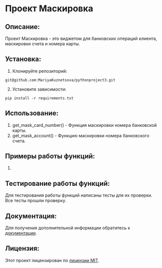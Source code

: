 # Проект Маскировка

## Описание:

Проект Маскировка - это виджетом для банковских операций клиента, маскировки счета и номера карты.

## Установка:

1. Клонируйте репозиторий:
```
git@github.com:MariyaKuznetsova/pythonproject3.git
```
2. Установите зависимости:
```
pip install -r requirements.txt
```
## Использование:

1. get_mask_card_number() - Функция маскировки номера банковской карты.
2. get_mask_account() - Функцию маскировки номера банковского счета.

## Примеры работы функций:

1. 

## Тестирование работы функций:

Для тестирования работы функций написаны тесты для их проверки. Все тесты прошли проверку.

## Документация:

Для получения дополнительной информации обратитесь к [документации](docs/README.md).

## Лицензия:

Этот проект лицензирован по [лицензии MIT](LICENSE).